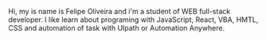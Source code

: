 Hi, my is name is Felipe Oliveira and i'm a student of WEB full-stack developer.
I like learn about programing with JavaScript, React, VBA, HMTL, CSS and automation of task with UIpath or Automation Anywhere.

